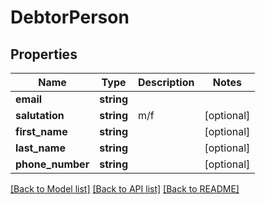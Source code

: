 # DebtorPerson

## Properties
Name | Type | Description | Notes
------------ | ------------- | ------------- | -------------
**email** | **string** |  | 
**salutation** | **string** | m/f | [optional] 
**first_name** | **string** |  | [optional] 
**last_name** | **string** |  | [optional] 
**phone_number** | **string** |  | [optional] 

[[Back to Model list]](../README.md#documentation-for-models) [[Back to API list]](../README.md#documentation-for-api-endpoints) [[Back to README]](../README.md)


